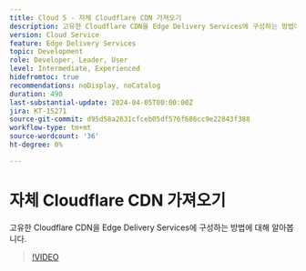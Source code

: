 ```yaml
---
title: Cloud 5 - 자체 Cloudflare CDN 가져오기
description: 고유한 Cloudflare CDN을 Edge Delivery Services에 구성하는 방법에 대해 알아봅니다.
version: Cloud Service
feature: Edge Delivery Services
topic: Development
role: Developer, Leader, User
level: Intermediate, Experienced
hidefromtoc: true
recommendations: noDisplay, noCatalog
duration: 490
last-substantial-update: 2024-04-05T00:00:00Z
jira: KT-15271
source-git-commit: d95d58a2631cfceb05df576f686cc9e22843f388
workflow-type: tm+mt
source-wordcount: '36'
ht-degree: 0%

---
```


# 자체 Cloudflare CDN 가져오기

고유한 Cloudflare CDN을 Edge Delivery Services에 구성하는 방법에 대해 알아봅니다.

>[!VIDEO](https://video.tv.adobe.com/v/3428100/?quality=12&learn=on)
